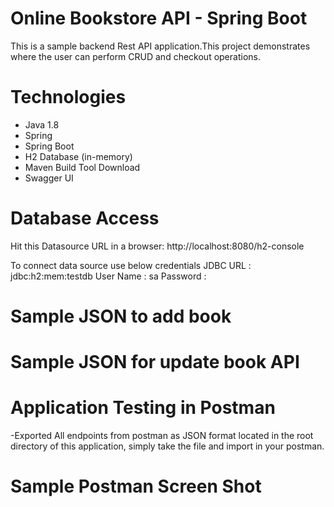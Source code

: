 # Online Bookstore API - Spring Boot
This is a sample backend Rest API application.This project demonstrates where the user can perform CRUD and checkout operations.

# Technologies
- Java 1.8
- Spring
- Spring Boot
- H2 Database (in-memory)
- Maven Build Tool Download
- Swagger UI

# Database Access
Hit this Datasource URL in a browser: http://localhost:8080/h2-console

To connect data source use below credentials
JDBC URL : jdbc:h2:mem:testdb
User Name : sa
Password :

# Sample JSON to add book

# Sample JSON for update book API

# Application Testing in Postman
-Exported All endpoints from postman as JSON format located in the root directory of this application, simply take the file and import in your postman.

# Sample Postman Screen Shot
